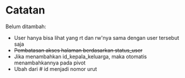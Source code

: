 # Catatan

Belum ditambah:
- User hanya bisa lihat yang rt dan rw'nya sama dengan user tersebut saja
- ~~Pembatasan akses halaman berdasarkan status_user~~
- Jika menambahkan id_kepala_keluarga, maka otomatis menambahkannya pada pivot
- Ubah dari # id menjadi nomor urut
